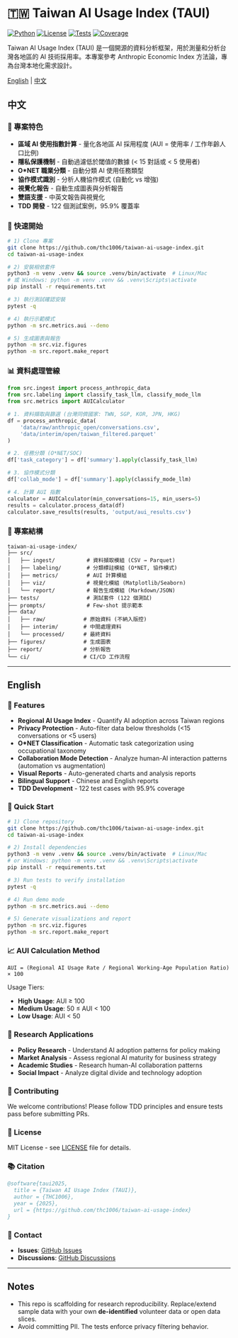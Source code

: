 # 🇹🇼 Taiwan AI Usage Index (TAUI)

[![Python](https://img.shields.io/badge/python-3.9%2B-blue)](https://www.python.org/)
[![License](https://img.shields.io/badge/license-MIT-green)](LICENSE)
[![Tests](https://img.shields.io/badge/tests-117%2F122%20passing-brightgreen)](tests/)
[![Coverage](https://img.shields.io/badge/coverage-95.9%25-brightgreen)](tests/)

Taiwan AI Usage Index (TAUI) 是一個開源的資料分析框架，用於測量和分析台灣各地區的 AI 技術採用率。本專案參考 Anthropic Economic Index 方法論，專為台灣本地化需求設計。

[English](#english) | [中文](#中文)

## 中文

### 🎯 專案特色

- **區域 AI 使用指數計算** - 量化各地區 AI 採用程度 (AUI = 使用率 / 工作年齡人口比例)
- **隱私保護機制** - 自動過濾低於閾值的數據 (< 15 對話或 < 5 使用者)
- **O*NET 職業分類** - 自動分類 AI 使用任務類型
- **協作模式識別** - 分析人機協作模式 (自動化 vs 增強)
- **視覺化報告** - 自動生成圖表與分析報告
- **雙語支援** - 中英文報告與視覺化
- **TDD 開發** - 122 個測試案例，95.9% 覆蓋率

### 🚀 快速開始

```bash
# 1) Clone 專案
git clone https://github.com/thc1006/taiwan-ai-usage-index.git
cd taiwan-ai-usage-index

# 2) 安裝相依套件
python3 -m venv .venv && source .venv/bin/activate  # Linux/Mac
# 或 Windows: python -m venv .venv && .venv\Scripts\activate
pip install -r requirements.txt

# 3) 執行測試確認安裝
pytest -q

# 4) 執行示範模式
python -m src.metrics.aui --demo

# 5) 生成圖表與報告
python -m src.viz.figures
python -m src.report.make_report
```

### 📊 資料處理管線

```python
from src.ingest import process_anthropic_data
from src.labeling import classify_task_llm, classify_mode_llm
from src.metrics import AUICalculator

# 1. 資料擷取與篩選 (台灣同儕國家: TWN, SGP, KOR, JPN, HKG)
df = process_anthropic_data(
    'data/raw/anthropic_open/conversations.csv',
    'data/interim/open/taiwan_filtered.parquet'
)

# 2. 任務分類 (O*NET/SOC)
df['task_category'] = df['summary'].apply(classify_task_llm)

# 3. 協作模式分類
df['collab_mode'] = df['summary'].apply(classify_mode_llm)

# 4. 計算 AUI 指數
calculator = AUICalculator(min_conversations=15, min_users=5)
results = calculator.process_data(df)
calculator.save_results(results, 'output/aui_results.csv')
```

### 📁 專案結構

```
taiwan-ai-usage-index/
├── src/
│   ├── ingest/          # 資料擷取模組 (CSV → Parquet)
│   ├── labeling/        # 分類標註模組 (O*NET, 協作模式)
│   ├── metrics/         # AUI 計算模組
│   ├── viz/             # 視覺化模組 (Matplotlib/Seaborn)
│   └── report/          # 報告生成模組 (Markdown/JSON)
├── tests/               # 測試套件 (122 個測試)
├── prompts/             # Few-shot 提示範本
├── data/
│   ├── raw/            # 原始資料 (不納入版控)
│   ├── interim/        # 中間處理資料
│   └── processed/      # 最終資料
├── figures/            # 生成圖表
├── report/             # 分析報告
└── ci/                 # CI/CD 工作流程
```

---

## English

### 🎯 Features

- **Regional AI Usage Index** - Quantify AI adoption across Taiwan regions
- **Privacy Protection** - Auto-filter data below thresholds (<15 conversations or <5 users)
- **O*NET Classification** - Automatic task categorization using occupational taxonomy
- **Collaboration Mode Detection** - Analyze human-AI interaction patterns (automation vs augmentation)
- **Visual Reports** - Auto-generated charts and analysis reports
- **Bilingual Support** - Chinese and English reports
- **TDD Development** - 122 test cases with 95.9% coverage

### 🚀 Quick Start

```bash
# 1) Clone repository
git clone https://github.com/thc1006/taiwan-ai-usage-index.git
cd taiwan-ai-usage-index

# 2) Install dependencies
python3 -m venv .venv && source .venv/bin/activate  # Linux/Mac
# or Windows: python -m venv .venv && .venv\Scripts\activate
pip install -r requirements.txt

# 3) Run tests to verify installation
pytest -q

# 4) Run demo mode
python -m src.metrics.aui --demo

# 5) Generate visualizations and report
python -m src.viz.figures
python -m src.report.make_report
```

### 📈 AUI Calculation Method

```
AUI = (Regional AI Usage Rate / Regional Working-Age Population Ratio) × 100
```

Usage Tiers:
- **High Usage**: AUI ≥ 100
- **Medium Usage**: 50 ≤ AUI < 100
- **Low Usage**: AUI < 50

### 🔬 Research Applications

- **Policy Research** - Understand AI adoption patterns for policy making
- **Market Analysis** - Assess regional AI maturity for business strategy
- **Academic Studies** - Research human-AI collaboration patterns
- **Social Impact** - Analyze digital divide and technology adoption

### 🤝 Contributing

We welcome contributions! Please follow TDD principles and ensure tests pass before submitting PRs.

### 📄 License

MIT License - see [LICENSE](LICENSE) file for details.

### 📚 Citation

```bibtex
@software{taui2025,
  title = {Taiwan AI Usage Index (TAUI)},
  author = {THC1006},
  year = {2025},
  url = {https://github.com/thc1006/taiwan-ai-usage-index}
}
```

### 📮 Contact

- **Issues**: [GitHub Issues](https://github.com/thc1006/taiwan-ai-usage-index/issues)
- **Discussions**: [GitHub Discussions](https://github.com/thc1006/taiwan-ai-usage-index/discussions)

---

## Notes
- This repo is scaffolding for research reproducibility. Replace/extend sample data with your own **de-identified** volunteer data or open data slices.
- Avoid committing PII. The tests enforce privacy filtering behavior.
